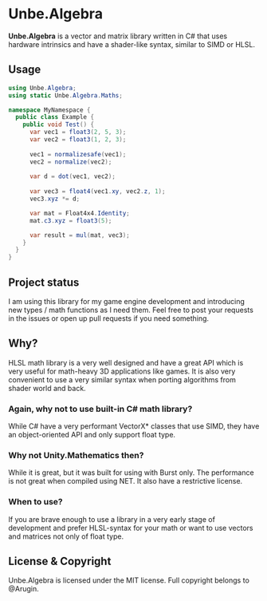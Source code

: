 ﻿# Unbe.Algebra

**Unbe.Algebra** is a vector and matrix library written in C# that uses hardware intrinsics and have a shader-like syntax, similar to SIMD or HLSL.

## Usage

```C#
using Unbe.Algebra;
using static Unbe.Algebra.Maths;

namespace MyNamespace {
  public class Example {
    public void Test() {
      var vec1 = float3(2, 5, 3);
      var vec2 = float3(1, 2, 3);
      
      vec1 = normalizesafe(vec1);
      vec2 = normalize(vec2);
      
      var d = dot(vec1, vec2);
      
      var vec3 = float4(vec1.xy, vec2.z, 1);
      vec3.xyz *= d;

      var mat = Float4x4.Identity;
      mat.c3.xyz = float3(5);

      var result = mul(mat, vec3);
    }
  }
}
```
## Project status
I am using this library for my game engine development and introducing new types / math functions as I need them. Feel free to post your requests in the issues or open up pull requests if you need something.

## Why?
HLSL math library is a very well designed and have a great API which is very useful for math-heavy 3D applications like games. It is also very convenient to use a very similar syntax when porting algorithms from shader world and back.

### Again, why not to use built-in C# math library?
While C# have a very performant VectorX* classes that use SIMD, they have an object-oriented API and only support float type.

### Why not Unity.Mathematics then?
While it is great, but it was built for using with Burst only. The performance is not great when compiled using NET. It also have a restrictive license.

### When to use?
If you are brave enough to use a library in a very early stage of development and prefer HLSL-syntax for your math or want to use vectors and matrices not only of float type.

## License & Copyright
Unbe.Algebra is licensed under the MIT license. Full copyright belongs to @Arugin.
